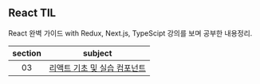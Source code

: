 ## React TIL

React 완벽 가이드 with Redux, Next.js, TypeScipt 강의를 보며 공부한 내용정리.

| section |             subject              |
| :-----: | :------------------------------: |
|   03    | [리액트 기초 및 실습 컴포넌트]() |
